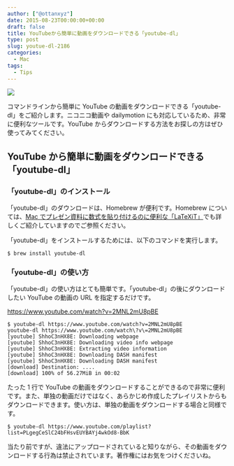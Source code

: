 ```yaml
---
author: ["@ottanxyz"]
date: 2015-08-23T00:00:00+00:00
draft: false
title: YouTubeから簡単に動画をダウンロードできる「youtube-dl」
type: post
slug: youtue-dl-2186
categories:
  - Mac
tags:
  - Tips
---
```


![](/uploads/2015/08/150823-55d96dac3037b.jpg)

コマンドラインから簡単に YouTube の動画をダウンロードできる「youtube-dl」をご紹介します。ニコニコ動画や dailymotion にも対応しているため、非常に便利なツールです。YouTube からダウンロードする方法をお探しの方はぜひ使ってみてください。

## YouTube から簡単に動画をダウンロードできる「youtube-dl」

### 「youtube-dl」のインストール

「youtube-dl」のダウンロードは、Homebrew が便利です。Homebrew については、[Mac でプレゼン資料に数式を貼り付けるのに便利な「LaTeXiT」](posts/2014/09/mac-latex-presentation-92/)でも詳しくご紹介していますのでご参照ください。

「youtube-dl」をインストールするためには、以下のコマンドを実行します。

    $ brew install youtube-dl

### 「youtube-dl」の使い方

「youtube-dl」の使い方はとても簡単です。「youtube-dl」の後にダウンロードしたい YouTube の動画の URL を指定するだけです。

https://www.youtube.com/watch?v=2MNL2mU8pBE

    $ youtube-dl https://www.youtube.com/watch?v=2MNL2mU8pBE
    youtube-dl https://www.youtube.com/watch\?v\=2MNL2mU8pBE
    [youtube] ShhoC3nHX8E: Downloading webpage
    [youtube] ShhoC3nHX8E: Downloading video info webpage
    [youtube] ShhoC3nHX8E: Extracting video information
    [youtube] ShhoC3nHX8E: Downloading DASH manifest
    [youtube] ShhoC3nHX8E: Downloading DASH manifest
    [download] Destination: ....
    [download] 100% of 56.27MiB in 00:02

たった 1 行で YouTube の動画をダウンロードすることができるので非常に便利です。また、単独の動画だけではなく、あらかじめ作成したプレイリストからもダウンロードできます。使い方は、単独の動画をダウンロードする場合と同様です。

    $ youtube-dl https://www.youtube.com/playlist?list=PLgegCeSlC24bFHsvEUYBAYj4wkOd8-BbK

当たり前ですが、違法にアップロードされていると知りながら、その動画をダウンロードする行為は禁止されています。著作権にはお気をつけくださいね。
